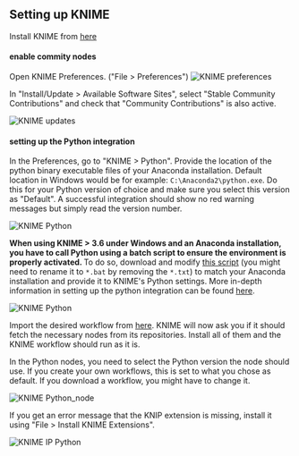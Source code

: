 ## Setting up KNIME<a name="knime"></a>

Install KNIME from [here](https://www.knime.com/downloads/download-knime)

#### enable commity nodes

Open KNIME Preferences. ("File > Preferences")
![KNIME preferences](https://git.embl.de/schorb/pyem/raw/master/doc/images/knime_pref.png)


In "Install/Update > Available Software Sites", select "Stable Community Contributions" and check that "Community Contributions" is also active. 

![KNIME updates](https://git.embl.de/schorb/pyem/raw/master/doc/images/knime_updates.png)


#### setting up the Python integration

In the Preferences, go to "KNIME > Python". Provide the location of the python binary executable files of your Anaconda installation. Default location in Windows would be for example: `C:\Anaconda2\python.exe`. Do this for your Python version of choice and make sure you select this version as "Default". A successful integration should show no red warning messages but simply read the version number.

![KNIME Python](https://git.embl.de/schorb/pyem/raw/master/doc/images/knime_python.png)

<b> When using KNIME > 3.6 under Windows and an Anaconda installation, you have to call Python using a batch script to ensure the environment is properly activated. </b> To do so, download and modify [this script](https://git.embl.de/schorb/pyem/raw/master/tutorials/callpython.bat?inline=false) (you might need to rename it to `*.bat` by removing the `*.txt`) to match your Anaconda installation and provide it to KNIME's Python settings.
More in-depth information in setting up the python integration can be found [here](https://docs.knime.com/2018-12/python_installation_guide/index.html).

![KNIME Python](https://git.embl.de/schorb/pyem/raw/master/doc/images/startpython.png)

Import the desired workflow from [here](https://git.embl.de/schorb/pyem/tree/master/knime). KNIME will now ask you if it should fetch the necessary nodes from its repositories. Install all of them and the KNIME workflow should run as it is.


In the Python nodes, you need to select the Python version the node should use. If you create your own workflows, this is set to what you chose as default. If you download a workflow, you might have to change it.

![KNIME Python_node](https://git.embl.de/schorb/pyem/raw/master/doc/images/knime_pynode.png)



If you get an error message that the KNIP extension is missing, install it using "File > Install KNIME Extensions".

![KNIME IP Python](https://git.embl.de/schorb/pyem/raw/master/doc/images/KNIP.png)